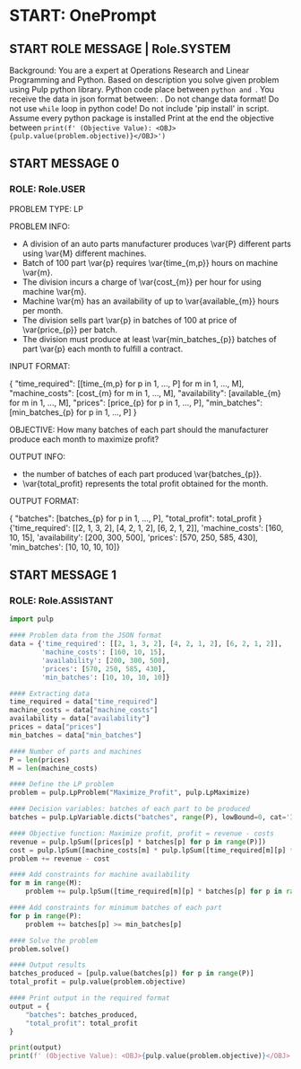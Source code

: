 # START: OnePrompt 
## START ROLE MESSAGE | Role.SYSTEM 
Background: You are a expert at Operations Research and Linear Programming and Python. Based on description you solve given problem using Pulp python library. Python code place between ```python and ```. You receive the data in json format between: <DATA></DATA>. Do not change data format! Do not use `while` loop in python code! Do not include 'pip install' in script. Assume every python package is installed Print at the end the objective between <OBJ></OBJ> `print(f' (Objective Value): <OBJ>{pulp.value(problem.objective)}</OBJ>')`  
## START MESSAGE 0 
### ROLE: Role.USER
<DESCRIPTION>
PROBLEM TYPE: LP

PROBLEM INFO:

- A division of an auto parts manufacturer produces \var{P} different parts using \var{M} different machines.
- Batch of 100 part \var{p} requires \var{time_{m,p}} hours on machine \var{m}.
- The division incurs a charge of \var{cost_{m}} per hour for using machine \var{m}.
- Machine \var{m} has an availability of up to \var{available_{m}} hours per month.
- The division sells part \var{p} in batches of 100 at price of \var{price_{p}} per batch.
- The division must produce at least \var{min_batches_{p}} batches of part \var{p} each month to fulfill a contract.

INPUT FORMAT: 

{
    "time_required": [[time_{m,p} for p in 1, ..., P] for m in 1, ..., M],
    "machine_costs": [cost_{m} for m in 1, ..., M],
    "availability": [available_{m} for m in 1, ..., M],
    "prices": [price_{p} for p in 1, ..., P],
    "min_batches": [min_batches_{p} for p in 1, ..., P]
}

OBJECTIVE: How many batches of each part should the manufacturer produce each month to maximize profit?

OUTPUT INFO:

- the number of batches of each part produced \var{batches_{p}}.
- \var{total_profit} represents the total profit obtained for the month.

OUTPUT FORMAT:

{
    "batches": [batches_{p} for p in 1, ..., P],
    "total_profit": total_profit
}
</DESCRIPTION>
<DATA>
{'time_required': [[2, 1, 3, 2], [4, 2, 1, 2], [6, 2, 1, 2]], 'machine_costs': [160, 10, 15], 'availability': [200, 300, 500], 'prices': [570, 250, 585, 430], 'min_batches': [10, 10, 10, 10]}</DATA>


## START MESSAGE 1 
### ROLE: Role.ASSISTANT
```python
import pulp

#### Problem data from the JSON format
data = {'time_required': [[2, 1, 3, 2], [4, 2, 1, 2], [6, 2, 1, 2]], 
        'machine_costs': [160, 10, 15], 
        'availability': [200, 300, 500], 
        'prices': [570, 250, 585, 430], 
        'min_batches': [10, 10, 10, 10]}

#### Extracting data
time_required = data["time_required"]
machine_costs = data["machine_costs"]
availability = data["availability"]
prices = data["prices"]
min_batches = data["min_batches"]

#### Number of parts and machines
P = len(prices)
M = len(machine_costs)

#### Define the LP problem
problem = pulp.LpProblem("Maximize_Profit", pulp.LpMaximize)

#### Decision variables: batches of each part to be produced
batches = pulp.LpVariable.dicts("batches", range(P), lowBound=0, cat='Integer')

#### Objective function: Maximize profit, profit = revenue - costs
revenue = pulp.lpSum([prices[p] * batches[p] for p in range(P)])
cost = pulp.lpSum([machine_costs[m] * pulp.lpSum([time_required[m][p] * batches[p] for p in range(P)]) for m in range(M)])
problem += revenue - cost

#### Add constraints for machine availability
for m in range(M):
    problem += pulp.lpSum([time_required[m][p] * batches[p] for p in range(P)]) <= availability[m]

#### Add constraints for minimum batches of each part
for p in range(P):
    problem += batches[p] >= min_batches[p]

#### Solve the problem
problem.solve()

#### Output results
batches_produced = [pulp.value(batches[p]) for p in range(P)]
total_profit = pulp.value(problem.objective)

#### Print output in the required format
output = {
    "batches": batches_produced,
    "total_profit": total_profit
}

print(output)
print(f' (Objective Value): <OBJ>{pulp.value(problem.objective)}</OBJ>')
```

